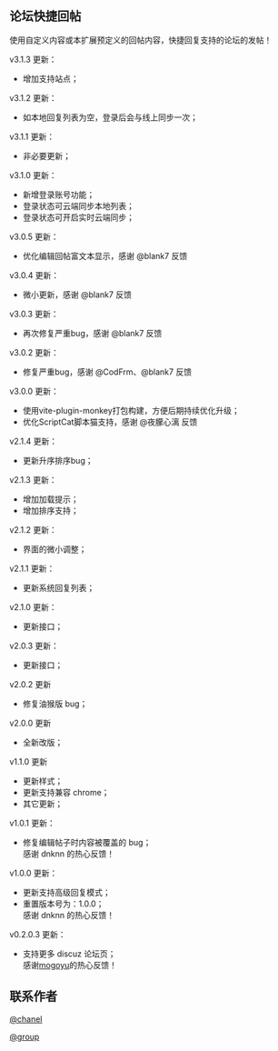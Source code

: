 ## 论坛快捷回帖

使用自定义内容或本扩展预定义的回帖内容，快捷回复支持的论坛的发帖！

v3.1.3 更新：
- 增加支持站点；

v3.1.2 更新：
- 如本地回复列表为空，登录后会与线上同步一次；

v3.1.1 更新：
- 非必要更新；

v3.1.0 更新：
- 新增登录账号功能；
- 登录状态可云端同步本地列表；
- 登录状态可开启实时云端同步；

v3.0.5 更新：
- 优化编辑回帖富文本显示，感谢 @blank7 反馈

v3.0.4 更新：
- 微小更新，感谢 @blank7 反馈

v3.0.3 更新：
- 再次修复严重bug，感谢 @blank7 反馈

v3.0.2 更新：
- 修复严重bug，感谢 @CodFrm、@blank7 反馈

v3.0.0 更新：
- 使用vite-plugin-monkey打包构建，方便后期持续优化升级；
- 优化ScriptCat脚本猫支持，感谢 @夜朦心漓 反馈

v2.1.4 更新：
- 更新升序排序bug；

v2.1.3 更新：
- 增加加载提示；
- 增加排序支持；

v2.1.2 更新：

-   界面的微小调整；

v2.1.1 更新：

-   更新系统回复列表；

v2.1.0 更新：

-   更新接口；

v2.0.3 更新：

-   更新接口；

v2.0.2 更新

-   修复油猴版 bug；

v2.0.0 更新

-   全新改版；

v1.1.0 更新

-   更新样式；
-   更新支持兼容 chrome；
-   其它更新；

v1.0.1 更新：

-   修复编辑帖子时内容被覆盖的 bug；  
    感谢 dnknn 的热心反馈！

v1.0.0 更新：

-   更新支持高级回复模式；
-   重置版本号为：1.0.0；  
    感谢 dnknn 的热心反馈！

v0.2.0.3 更新：

-   支持更多 discuz 论坛页；  
    感谢[mogoyu](https://greasyfork.org/zh-CN/forum/profile/mogoyu)的热心反馈！

## 联系作者

[@chanel](https://t.me/tcbmqy)

[@group](https://t.me/tgbmqy)
